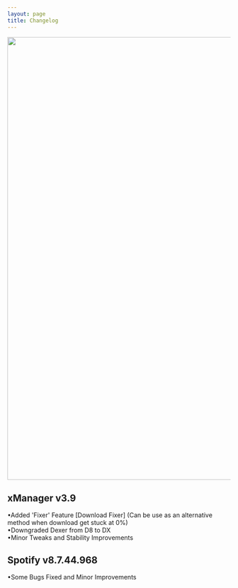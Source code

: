 ```yaml
---
layout: page
title: Changelog
---
```

<p align="center">
<img width="1000" src="https://i.ibb.co/qn01cnP/x-Manager-Banner-Animated.gif">
</p>

xManager v3.9
--------------------
•Added 'Fixer' Feature [Download Fixer] (Can be use as an alternative method when download get stuck at 0%)  
•Downgraded Dexer from D8 to DX  
•Minor Tweaks and Stability Improvements  

Spotify v8.7.44.968
--------------------
•Some Bugs Fixed and Minor Improvements  
